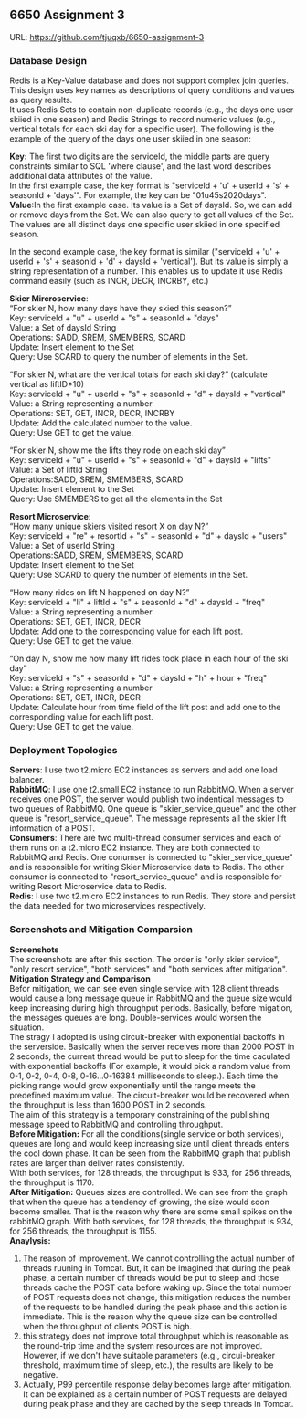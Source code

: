 ## 6650 Assignment 3 ##

URL: <a/>https://github.com/tjuqxb/6650-assignment-3</a>  

### Database Design ###

Redis is a Key-Value database and does not support complex join queries. This design uses key names as descriptions of query conditions and values as query results.    
It uses Redis Sets to contain non-duplicate records (e.g., the days one user skiied in one season) and Redis Strings to record numeric values (e.g., vertical totals for each ski day for a specific user).
The following is the example of the query of the days one user skiied in one season:  

**Key:** The first two digits are the serviceId, the middle parts are query constraints similar to SQL 'where clause', and the last word describes additional data attributes of the value.   
In the first example case, the key format is "serviceId + 'u' + userId + 's' + seasonId + 'days'". For example, the key can be "01u45s2020days".  
**Value**:In the first example case. Its value is a Set of daysId. So, we can add or remove days from the Set. We can also query to get all values of the Set. The values are all distinct days one specific user skiied in one specified season.  
 
In the second example case, the key format is similar ("serviceId + 'u' + userId + 's' + seasonId + 'd' + daysId + 'vertical'). But its value is simply a string representation of a number. This enables us to update it use Redis command easily (such as INCR, DECR, INCRBY, etc.)

**Skier Mircroservice**:  
“For skier N, how many days have they skied this season?”  
Key: serviceId + "u" + userId + "s" + seasonId + "days"  
Value: a Set of daysId String  
Operations: SADD, SREM, SMEMBERS, SCARD   
Update: Insert element to the Set   
Query: Use SCARD to query the number of elements in the Set.  

“For skier N, what are the vertical totals for each ski day?” (calculate vertical as liftID*10)  
Key: serviceId + "u" + userId + "s" + seasonId + "d" + daysId + "vertical"  
Value: a String representing a number   
Operations:  SET, GET, INCR, DECR, INCRBY  
Update: Add the calculated number to the value.  
Query:  Use GET to get the value.  

“For skier N, show me the lifts they rode on each ski day”  
Key: serviceId + "u" + userId + "s" + seasonId + "d" + daysId + "lifts"  
Value: a Set of liftId String  
Operations:SADD, SREM, SMEMBERS, SCARD    
Update: Insert element to the Set   
Query: Use SMEMBERS to get all the elements in the Set  

**Resort Microservice**:  
“How many unique skiers visited resort X on day N?”  
Key: serviceId + "re" + resortId + "s" + seasonId + "d" + daysId + "users"  
Value: a Set of userId String  
Operations:SADD, SREM, SMEMBERS, SCARD   
Update: Insert element to the Set  
Query: Use SCARD to query the number of elements in the Set.  

“How many rides on lift N happened on day N?”  
Key: serviceId + "li" + liftId + "s" + seasonId + "d" + daysId + "freq"  
Value: a String representing a number  
Operations: SET, GET, INCR, DECR  
Update: Add one to the corresponding value for each lift post.  
Query: Use GET to get the value.   

“On day N, show me how many lift rides took place in each hour of the ski day”  
Key: serviceId + "s" + seasonId + "d" + daysId + "h" + hour + "freq"  
Value: a String representing a number  
Operations: SET, GET, INCR, DECR  
Update: Calculate hour from time field of the lift post and add one to the corresponding value for each lift post.    
Query: Use GET to get the value.  

### Deployment Topologies  ###
**Servers**:
I use two t2.micro EC2 instances as servers and add one load balancer.   
**RabbitMQ**:
I use one t2.small EC2 instance to run RabbitMQ. 
When a server receives one POST, the server would publish two indentical messages to two queues of RabbitMQ. One queue is "skier\_service\_queue" and the other queue is "resort\_service\_queue". The message represents all the skier lift information of a POST.  
**Consumers**:
There are two multi-thread consumer services and each of them runs on a t2.micro EC2 instance. They are both connected to RabbitMQ and Redis. One conumser is connected to "skier\_service\_queue" and is responsible for writing Skier Microservice data to Redis. The other consumer is connected to  "resort\_service\_queue" and is responsible for writing Resort Microservice data to Redis.  
**Redis**:
I use two t2.micro EC2 instances to run Redis. They store and persist the data needed for two microservices respectively.  

### Screenshots and Mitigation Comparsion ###
**Screenshots**  
The screenshots are after this section. The order is "only skier service", "only resort service", "both services" and "both services after mitigation".  
**Mitigation Strategy and Comparison**  
Befor mitigation, we can see even single service with 128 client threads would cause a long message queue in RabbitMQ and the queue size would keep increasing during high throughput periods. Basically, before migation, the messages queues are long. Double-services would worsen the situation.   
The stragy I adopted is using circuit-breaker with exponential backoffs in the serverside. Basically when the server receives more than 2000 POST in 2 seconds, the current thread would be put to sleep for the time caculated with exponential backoffs (For example, it would pick a random value from 0-1, 0-2, 0-4, 0-8, 0-16...0-16384 milliseconds to sleep.). Each time the picking range would grow exponentially until the range meets the predefined maximum value. The circuit-breaker would be recovered when the throughput is less than 1600 POST in 2 seconds.     
The aim of this strategy is a temporary constraining of the publishing message speed to RabbitMQ and controlling throughput.   
**Before Mitigation:** For all the conditions(single service or both services), queues are long and would keep increasing size until client threads enters the cool down phase. It can be seen from the RabbitMQ graph that publish rates are larger than deliver rates consistently.    
With both services, for 128 threads, the throughput is 933, for 256 threads, the throughput is 1170.  
**After Mitigation:** Queues sizes are controlled. We can see from the graph that when the queue has a tendency of growing, the size would soon become smaller. That is the reason why there are some small spikes on the rabbitMQ graph. 
With both services, for 128 threads, the throughput is 934, for 256 threads, the throughput is 1155.  
**Anaylysis:**   
1. The reason of improvement. We cannot controlling the actual number of threads ruuning in Tomcat. But, it can be imagined that during the peak phase, a certain number of threads would be put to sleep and those threads cache the POST data before waking up. Since the total number of POST requests does not change, this mitigation reduces the number of the requests to be handled during the peak phase and this action is immediate. This is the reason why the queue size can be controlled when the throughput of clients POST is high.  
2. this strategy does not improve total throughput which is reasonable as the round-trip time and the system resources are not improved. However, if we don't have suitable parameters (e.g., circui-breaker threshold, maximum time of sleep, etc.), the results are likely to be negative.  
3. Actually, P99 percentile response delay becomes large after mitigation. It can be explained as a certain number of POST requests are delayed during peak phase and they are cached by the sleep threads in Tomcat. 

    